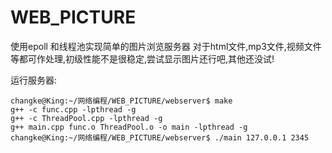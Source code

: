 # WEB_PICTURE
使用epoll 和线程池实现简单的图片浏览服务器
对于html文件,mp3文件,视频文件等都可作处理,初级性能不是很稳定,尝试显示图片还行吧,其他还没试!

运行服务器:

```
changke@King:~/网络编程/WEB_PICTURE/webserver$ make
g++ -c func.cpp -lpthread -g
g++ -c ThreadPool.cpp -lpthread -g
g++ main.cpp func.o ThreadPool.o -o main -lpthread -g
changke@King:~/网络编程/WEB_PICTURE/webserver$ ./main 127.0.0.1 2345

```
